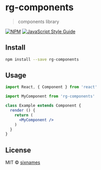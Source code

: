 # rg-components

> components library

[![NPM](https://img.shields.io/npm/v/rg-components.svg)](https://www.npmjs.com/package/rg-components) [![JavaScript Style Guide](https://img.shields.io/badge/code_style-standard-brightgreen.svg)](https://standardjs.com)

## Install

```bash
npm install --save rg-components
```

## Usage

```jsx
import React, { Component } from 'react'

import MyComponent from 'rg-components'

class Example extends Component {
  render () {
    return (
      <MyComponent />
    )
  }
}
```

## License

MIT © [sixnames](https://github.com/sixnames)
